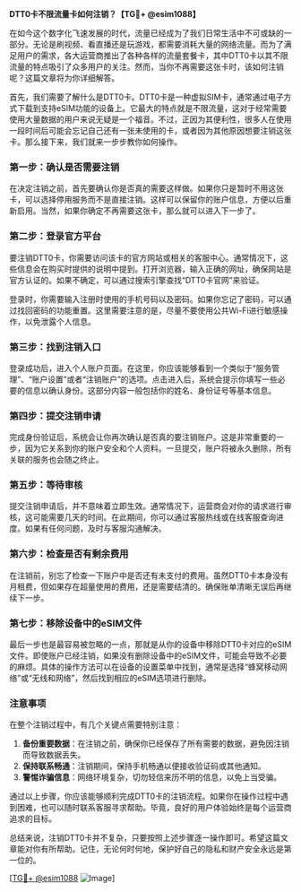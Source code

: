 **DTT0卡不限流量卡如何注销？【TG💪+ @esim1088】**

在如今这个数字化飞速发展的时代，流量已经成为了我们日常生活中不可或缺的一部分。无论是刷视频、看直播还是玩游戏，都需要消耗大量的网络流量。而为了满足用户的需求，各大运营商推出了各种各样的流量套餐卡，其中DTT0卡以其不限流量的特点吸引了众多用户的关注。然而，当你不再需要这张卡时，该如何注销呢？这篇文章将为你详细解答。

首先，我们需要了解什么是DTT0卡。DTT0卡是一种虚拟SIM卡，通常通过电子方式下载到支持eSIM功能的设备上。它最大的特点就是不限流量，这对于经常需要使用大量数据的用户来说无疑是一个福音。不过，正因为其便利性，很多人在使用一段时间后可能会忘记自己还有一张未使用的卡，或者因为其他原因想要注销这张卡。那么接下来，我们就来一步步教你如何操作。

### **第一步：确认是否需要注销**
在决定注销之前，首先要确认你是否真的需要这样做。如果你只是暂时不用这张卡，可以选择停用服务而不是直接注销。这样可以保留你的账户信息，方便以后重新启用。当然，如果你确定不再需要这张卡，那么就可以进入下一步了。

### **第二步：登录官方平台**
要注销DTT0卡，你需要访问该卡的官方网站或相关的客服中心。通常情况下，这些信息会在购买时提供的说明中提到。打开浏览器，输入正确的网址，确保网站是官方认证的。如果不确定，可以通过搜索引擎查找“DTT0卡官网”来验证。

登录时，你需要输入注册时使用的手机号码以及密码。如果你忘记了密码，可以通过找回密码的功能重置。这里需要注意的是，尽量不要使用公共Wi-Fi进行敏感操作，以免泄露个人信息。

### **第三步：找到注销入口**
登录成功后，进入个人账户页面。在这里，你应该能够看到一个类似于“服务管理”、“账户设置”或者“注销账户”的选项。点击进入后，系统会提示你填写一些必要的信息以确认身份。这部分内容一般包括你的姓名、身份证号等基本信息。

### **第四步：提交注销申请**
完成身份验证后，系统会让你再次确认是否真的要注销账户。这是非常重要的一步，因为它关系到你的账户安全和个人资料。一旦提交，账户将被永久删除，所有关联的服务也会随之终止。

### **第五步：等待审核**
提交注销申请后，并不意味着立即生效。通常情况下，运营商会对你的请求进行审核，这可能需要几天的时间。在此期间，你可以通过客服热线或在线客服查询进度。如果有任何问题，及时与客服沟通解决。

### **第六步：检查是否有剩余费用**
在注销前，别忘了检查一下账户中是否还有未支付的费用。虽然DTT0卡本身没有月租费，但如果存在超量使用的费用，还是需要结清的。确保账单清晰无误后再继续下一步。

### **第七步：移除设备中的eSIM文件**
最后一步也是最容易被忽略的一点，那就是从你的设备中移除DTT0卡对应的eSIM文件。即使账户已经注销，如果没有删除设备中的eSIM文件，可能会导致不必要的麻烦。具体的操作方法可以在设备的设置菜单中找到，通常是选择“蜂窝移动网络”或“无线和网络”，然后找到相应的eSIM选项进行删除。

### **注意事项**
在整个注销过程中，有几个关键点需要特别注意：
1. **备份重要数据**：在注销之前，确保你已经保存了所有需要的数据，避免因注销而导致数据丢失。
2. **保持联系畅通**：注销期间，保持手机畅通以便接收验证码或其他通知。
3. **警惕诈骗信息**：网络环境复杂，切勿轻信来历不明的信息，以免上当受骗。

通过以上步骤，你应该能够顺利完成DTT0卡的注销流程。如果你在操作过程中遇到困难，也可以随时联系客服寻求帮助。毕竟，良好的用户体验始终是每个运营商追求的目标。

总结来说，注销DTT0卡并不复杂，只要按照上述步骤逐一操作即可。希望这篇文章能对你有所帮助。记住，无论何时何地，保护好自己的隐私和财产安全永远是第一位的。

[[TG💪+ @esim1088](https://t.me/s/esim1088) ![Image](https://i.postimg.cc/4NQfJmqS/Snipaste-2025-05-13-00-14-12.png)]